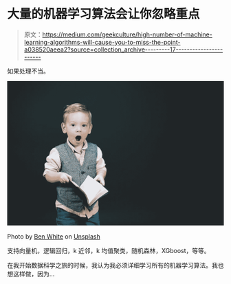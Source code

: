 # 大量的机器学习算法会让你忽略重点

> 原文：<https://medium.com/geekculture/high-number-of-machine-learning-algorithms-will-cause-you-to-miss-the-point-a038520aeea2?source=collection_archive---------17----------------------->

如果处理不当。

![](img/692ae02099f22922deef38cd08395df1.png)

Photo by [Ben White](https://unsplash.com/@benwhitephotography?utm_source=unsplash&utm_medium=referral&utm_content=creditCopyText) on [Unsplash](https://unsplash.com/s/photos/confused?utm_source=unsplash&utm_medium=referral&utm_content=creditCopyText)

支持向量机，逻辑回归，k 近邻，k 均值聚类，随机森林，XGboost，等等。

在我开始数据科学之旅的时候，我认为我必须详细学习所有的机器学习算法。我也想这样做，因为…
